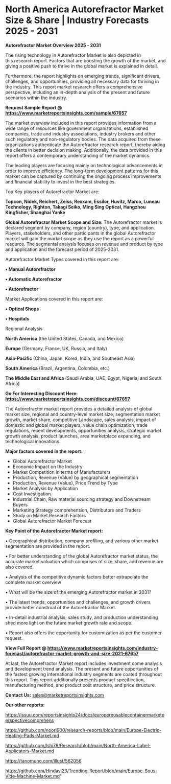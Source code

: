 # North America Autorefractor Market Size & Share | Industry Forecasts 2025 - 2031

<Strong> Autorefractor Market Overview 2025 - 2031</strong>

The rising technology in Autorefractor Market is also depicted in this research report. Factors that are boosting the growth of the market, and giving a positive push to thrive in the global market is explained in detail.

Furthermore, the report highlights on emerging trends, significant drivers, challenges, and opportunities, providing all necessary data for thriving in the industry. This report market research offers a comprehensive perspective, including an in-depth analysis of the present and future scenarios within the industry.

<strong>Request Sample Report @ <a href=https://www.marketreportsinsights.com/sample/67657>https://www.marketreportsinsights.com/sample/67657</a></strong>

The market overview included in this report provides information from a wide range of resources like government organizations, established companies, trade and industry associations, industry brokers and other such regulatory and non-regulatory bodies. The data acquired from these organizations authenticate the Autorefractor research report, thereby aiding the clients in better decision making. Additionally, the data provided in this report offers a contemporary understanding of the market dynamics.

The leading players are focusing mainly on technological advancements in order to improve efficiency. The long-term development patterns for this market can be captured by continuing the ongoing process improvements and financial stability to invest in the best strategies.

Top Key players of Autorefractor Market are:

<strong>Topcon, Nidek, Reichert, Zeiss, Rexxam, Essilor, Huvitz, Marco, Luneau Technology, Righton, Takagi Seiko, Ming Sing Optical, Hangzhou Kingfisher, Shanghai Yanke</strong>

<strong><b>Global Autorefractor Market Scope and Size:</b></strong>
The Autorefractor market is declared segment by company, region (country), type, and application. Players, stakeholders, and other participants in the global Autorefractor market will gain the market scope as they use the report as a powerful resource. The segmental analysis focuses on revenue and product by type and application and the forecast period of 2025-2031.

Autorefractor Market Types covered in this report are:

<strong>• Manual Autorefractor

• Automatic Autorefractor

• Autorefractor</strong>

Market Applications covered in this report are:

<strong>• Optical Shops

• Hospitals</strong> 

Regional Analysis

<strong>North America</strong> (the United States, Canada, and Mexico)

<strong>Europe</strong> (Germany, France, UK, Russia, and Italy)

<strong>Asia-Pacific</strong> (China, Japan, Korea, India, and Southeast Asia)

<strong>South America</strong> (Brazil, Argentina, Colombia, etc.)

<strong>The Middle East and Africa</strong> (Saudi Arabia, UAE, Egypt, Nigeria, and South Africa)

<strong>Go For Interesting Discount Here: <a href=https://www.marketreportsinsights.com/discount/67657>https://www.marketreportsinsights.com/discount/67657</a></strong>

The Autorefractor market report provides a detailed analysis of global market size, regional and country-level market size, segmentation market growth, market share, competitive Landscape, sales analysis, impact of domestic and global market players, value chain optimization, trade regulations, recent developments, opportunities analysis, strategic market growth analysis, product launches, area marketplace expanding, and technological innovations.

<strong><b>Major factors covered in the report:</b></strong>
<ul>
  <li>Global Autorefractor Market </li>
  <li>Economic Impact on the Industry</li>
  <li>Market Competition in terms of Manufacturers</li>
  <li>Production, Revenue (Value) by geographical segmentation</li>
  <li>Production, Revenue (Value), Price Trend by Type</li>
  <li>Market Analysis by Application</li>
  <li>Cost Investigation</li>
  <li>Industrial Chain, Raw material sourcing strategy and Downstream Buyers</li>
  <li>Marketing Strategy comprehension, Distributors and Traders</li>
  <li>Study on Market Research Factors</li>
  <li>Global Autorefractor Market Forecast</li>
</ul>

<strong><b>Key Point of the Autorefractor Market report:</b></strong>

• Geographical distribution, company profiling, and various other market segmentation are provided in the report.

• For better understanding of the global Autorefractor market status, the accurate market valuation which comprises of size, share, and revenue are also covered.

• Analysis of the competitive dynamic factors better extrapolate the complete market overview

• What will be the size of the emerging Autorefractor market in 2031?

• The latest trends, opportunities and challenges, and growth drivers provide better construal of the Autorefractor Market.

• In-detail industrial analysis, sales study, and production understanding shed more light on the future market growth rate and scope.

• Report also offers the opportunity for customization as per the customer request.

<strong><b>View Full Report @ <a href=https://www.marketreportsinsights.com/industry-forecast/autorefractor-market-growth-and-size-2021-67657>https://www.marketreportsinsights.com/industry-forecast/autorefractor-market-growth-and-size-2021-67657</a></b></strong>


At last, the Autorefractor Market report includes investment come analysis and development trend analysis. The present and future opportunities of the fastest growing international industry segments are coated throughout this report. This report additionally presents product specification, manufacturing method, and product cost structure, and price structure.

<strong>Contact Us:</strong>
sales@marketreportsinsights.com

<strong>Our other reports:</strong>

<a href=https://issuu.com/reportsinsights24/docs/europereusablecontainermarketperspectivecomprehens>https://issuu.com/reportsinsights24/docs/europereusablecontainermarketperspectivecomprehens</a>

<a href=https://github.com/noori900/research-reports/blob/main/Europe-Electric-Heating-Pads-Market.md>https://github.com/noori900/research-reports/blob/main/Europe-Electric-Heating-Pads-Market.md</a>

<a href=https://github.com/Ishi78/Research/blob/main/North-America-Label-Applicators-Market.md>https://github.com/Ishi78/Research/blob/main/North-America-Label-Applicators-Market.md</a>

<a href=https://tanomuno.com/illust/562056>https://tanomuno.com/illust/562056</a>

<a href=https://github.com/Hindavi23/Trending-Report/blob/main/Europe-Sous-Vide-Machine-Market.md>https://github.com/Hindavi23/Trending-Report/blob/main/Europe-Sous-Vide-Machine-Market.md</a>"
